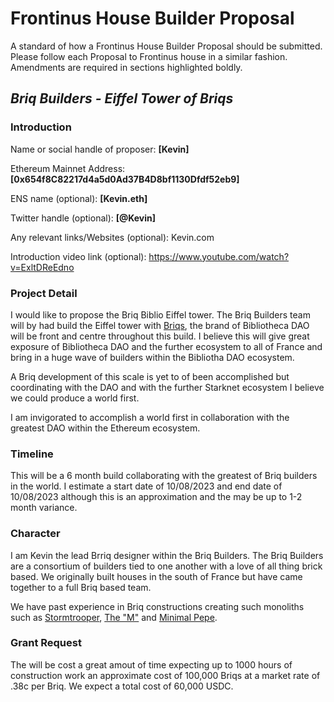 # Frontinus House Builder Proposal
A standard of how a Frontinus House Builder Proposal should be submitted. Please follow each Proposal to Frontinus house in a similar fashion. Amendments are required in sections highlighted boldly.
## ***Briq Builders - Eiffel Tower of Briqs***

### Introduction
Name or social handle of proposer: **[Kevin]**

Ethereum Mainnet Address: **[0x654f8C82217d4a5d0Ad37B4D8bf1130Dfdf52eb9]**

ENS name (optional): **[Kevin.eth]**

Twitter handle (optional): **[@Kevin]**

Any relevant links/Websites (optional): Kevin.com

Introduction video link (optional): https://www.youtube.com/watch?v=ExltDReEdno

### Project Detail
I would like to propose the Briq Biblio Eiffel tower. The Briq Builders team will by had build the Eiffel tower with [Briqs](https://briq.construction/), the brand of Bibliotheca DAO will be front and centre throughout this build. I believe this will give great exposure of Bibliotheca DAO and the further ecosystem to all of France and bring in a huge wave of builders within the Bibliotha DAO ecosystem.

A Briq development of this scale is yet to of been accomplished but coordinating with the DAO and with the further Starknet ecosystem I believe we could produce a world first.

I am invigorated to accomplish a world first in collaboration with the greatest DAO within the Ethereum ecosystem. 

### Timeline
This will be a 6 month build collaborating with the greatest of Briq builders in the world. I estimate a start date of 10/08/2023 and end date of 10/08/2023 although this is an approximation and the may be up to 1-2 month variance.

### Character
I am Kevin the lead Brriq designer within the Briq Builders. The Briq Builders are a consortium of builders tied to one another with a love of all thing brick based. We originally built houses in the south of France but have came together to a full Briq based team.

We have past experience in Briq constructions creating such monoliths such as [Stormtrooper](https://unframed.co/item/0x01435498bf393da86b4733b9264a86b58a42b31f8d8b8ba309593e5c17847672/3397729407683568938302343871343992746757725172179994875732006277898251010048), [The "M"](https://unframed.co/item/0x01435498bf393da86b4733b9264a86b58a42b31f8d8b8ba309593e5c17847672/1842236517849756184448639818545312671498069709556804537674595388048411721728) and [Minimal Pepe](https://unframed.co/item/0x01435498bf393da86b4733b9264a86b58a42b31f8d8b8ba309593e5c17847672/1811912121378820551291024701370984384782885702126179583717719098501351079936).

### Grant Request
The will be cost a great amout of time expecting up to 1000 hours of construction work an approximate cost of 100,000 Briqs at a market rate of .38c per Briq. We expect a total cost of 60,000 USDC.

